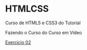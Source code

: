 # HTMLCSS
 Curso de HTML5 e CSS3 do Tutorial

 Fazendo o Curso do Curso em Vídeo
 
<a href="https://py-llip.github.io/HTMLCSS/Exercicios/Ex002/index.html" target="_blank">Exercicio 02</a>